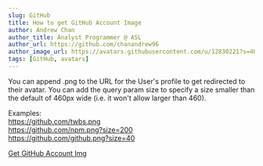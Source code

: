 ```yaml
---
slug: GitHub
title: How to get GitHub Account Image
author: Andrew Chan
author_title: Analyst Programmer @ ASL
author_url: https://github.com/chanandrew96
author_image_url: https://avatars.githubusercontent.com/u/12830221?s=400&v=4
tags: [GitHub, avatars]
---
```


You can append .png to the URL for the User's profile to get redirected to their avatar. You can add the query param size to specify a size smaller than the default of 460px wide (i.e. it won't allow larger than 460).

Examples:  
https://github.com/twbs.png  
https://github.com/npm.png?size=200  
https://github.com/github.png?size=40  

[Get GitHub Account Img](https://stackoverflow.com/questions/22932422/get-github-avatar-from-email-or-name)
